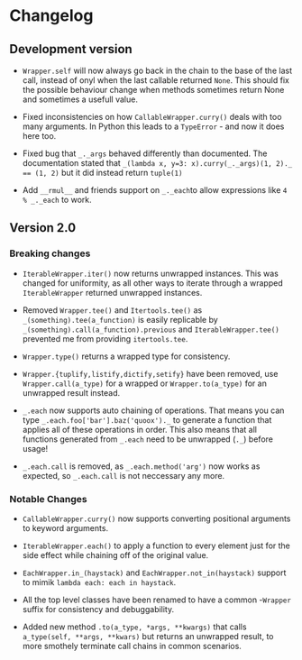 # Changelog

## Development version

- `Wrapper.self` will now always go back in the chain to the base of the last call, instead of onyl when the last callable returned `None`. This should fix the possible behaviour change when methods sometimes return None and sometimes a usefull value.

- Fixed inconsistencies on how `CallableWrapper.curry()` deals with too many arguments. In Python this leads to a `TypeError` - and now it does here too.

- Fixed bug that `_._args` behaved differently than documented. The documentation stated that `_(lambda x, y=3: x).curry(_._args)(1, 2)._ == (1, 2)` but it did instead return `tuple(1)`

- Add `__rmul__` and friends support on `_._each`to allow expressions like `4 % _._each` to work.

## Version 2.0

### Breaking changes

- `IterableWrapper.iter()` now returns unwrapped instances. This was changed for uniformity, as all other ways to iterate through a wrapped `IterableWrapper` returned unwrapped instances.

- Removed `Wrapper.tee()` and `Itertools.tee()` as `_(something).tee(a_function)` is easily replicable by `_(something).call(a_function).previous` and `IterableWrapper.tee()` prevented me from providing `itertools.tee`.

- `Wrapper.type()` returns a wrapped type for consistency.

- `Wrapper.{tuplify,listify,dictify,setify}` have been removed, use `Wrapper.call(a_type)` for a wrapped or `Wrapper.to(a_type)` for an unwrapped result instead.

- `_.each` now supports auto chaining of operations. That means you can type `_.each.foo['bar'].baz('quoox')._` to generate a function that applies all of these operations in order. This also means that all functions generated from `_.each` need to be unwrapped (`._`) before usage!

- `_.each.call` is removed, as `_.each.method('arg')` now works as expected, so `_.each.call` is not neccessary any more.

### Notable Changes

- `CallableWrapper.curry()` now supports converting positional arguments to keyword arguments.

- `IterableWrapper.each()` to apply a function to every element just for the side effect while chaining off of the original value.

- `EachWrapper.in_(haystack)` and `EachWrapper.not_in(haystack)` support to mimik `lambda each: each in haystack`.

- All the top level classes have been renamed to have a common -`Wrapper` suffix for consistency and debuggability.

- Added new method `.to(a_type, *args, **kwargs)` that calls `a_type(self, **args, **kwars)` but returns an unwrapped result, to more smothely terminate call chains in common scenarios.
